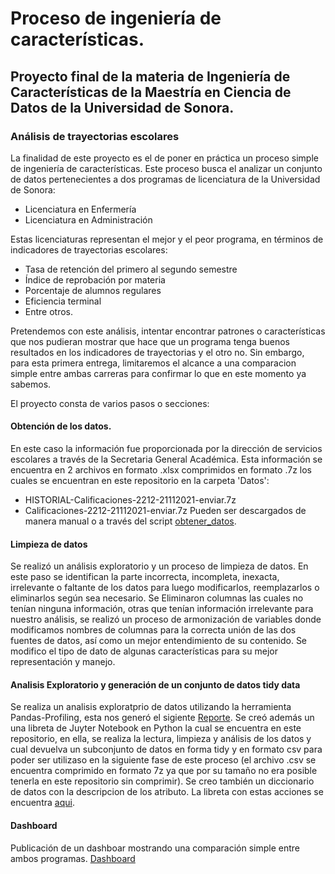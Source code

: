 # Proceso de ingeniería de características.
## Proyecto final de la materia de Ingeniería de Características de la Maestría en Ciencia de Datos de la Universidad de Sonora.
### Análisis de trayectorias escolares

La finalidad de este proyecto es el de poner en práctica un proceso simple de ingeniería de características. Este proceso busca el analizar un conjunto de datos pertenecientes a dos programas de licenciatura de la Universidad de Sonora:
- Licenciatura en Enfermería
- Licenciatura en Administración

Estas licenciaturas representan el mejor y el peor programa, en términos de indicadores de trayectorias escolares:
- Tasa de retención del primero al segundo semestre
- Índice de reprobación por materia
- Porcentaje de alumnos regulares
- Eficiencia terminal
- Entre otros.

Pretendemos con este análisis, intentar encontrar patrones o características que nos pudieran mostrar que hace que un programa tenga buenos resultados en los indicadores de trayectorias y el otro no. Sin embargo, para esta primera entrega, limitaremos el alcance a una comparacion simple entre ambas carreras para confirmar lo que en este momento ya sabemos.

El proyecto consta de varios pasos o secciones:

#### Obtención de los datos.
En este caso la información fue proporcionada por la dirección de servicios escolares a través de la Secretaria General Académica. Esta información se encuentra en 2 archivos en formato .xlsx comprimidos en formato .7z los cuales se encuentran en este repositorio en la carpeta 'Datos':
- HISTORIAL-Calificaciones-2212-21112021-enviar.7z
- Calificaciones-2212-21112021-enviar.7z
Pueden ser descargados de manera manual o a través del script [obtener_datos](https://github.com/m-valenzuela-arce/Proceso-de-Ing-de-Caracteristicas/blob/main/obtener_datos.py).

#### Limpieza de datos
Se realizó un análisis exploratorio y un proceso de limpieza de datos. En este paso se identifican la parte incorrecta, incompleta, inexacta, irrelevante o faltante de los datos para luego modificarlos, reemplazarlos o eliminarlos según sea necesario. Se Eliminaron columnas las cuales no tenían ninguna información, otras que tenían información irrelevante para nuestro análisis, se realizó un proceso de armonización de variables donde modificamos nombres de columnas para la correcta unión de las dos fuentes de datos, así como un mejor entendimiento de su contenido. Se modifico el tipo de dato de algunas características para su mejor representación y manejo.

#### Analisis Exploratorio y generación de un conjunto de datos tidy data
Se realiza un analisis exploratprio de datos utilizando la herramienta Pandas-Profiling, esta nos generó el sigiente [Reporte](https://github.com/m-valenzuela-arce/Proceso-de-Ing-de-Caracteristicas/blob/2854477ab0af78597d59c2e65192ddecb48a611c/Reporte_EDA.html). Se creó además un una libreta de Juyter Notebook en Python la cual se encuentra en este repositorio, en ella, se realiza la lectura, limpieza y análisis de los datos y cual devuelva un subconjunto de datos en forma tidy y en formato csv para poder ser utilizaso en la siguiente fase de este proceso (el archivo .csv se encuentra comprimido en formato 7z ya que por su tamaño no era posible tenerla en este repositorio sin comprimir). Se creo también un diccionario de datos con la descripcion de los atributo. La libreta con estas acciones se encuentra [aqui](https://github.com/m-valenzuela-arce/Proceso-de-Ing-de-Caracteristicas/blob/2854477ab0af78597d59c2e65192ddecb48a611c/Proceso_Ingenieria.ipynb).

#### Dashboard
Publicación de un dashboar mostrando una comparación simple entre ambos programas. 
[Dashboard](https://public.tableau.com/app/profile/manuel.valenzuela/viz/Trayectorias/Dashboard1?publish=yes)
